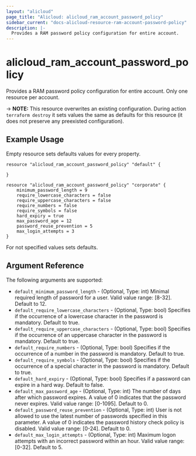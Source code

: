 ```yaml
---
layout: "alicloud"
page_title: "Alicloud: alicloud_ram_account_password_policy"
sidebar_current: "docs-alicloud-resource-ram-account-password-policy"
description: |-
  Provides a RAM password policy configuration for entire account.
---
```


# alicloud\_ram\_account\_password\_policy

Provides a RAM password policy configuration for entire account. Only one resource per account.

-> **NOTE:** This resource overwrites an existing configuration. During action `terraform destroy` it sets values the same as defaults for this resource (it does not preserve any preexisted configuration).

## Example Usage

Empty resource sets defaults values for every property.

```
resource "alicloud_ram_account_password_policy" "default" {

}
```

```
resource "alicloud_ram_account_password_policy" "corporate" {
	minimum_password_length = 9
	require_lowercase_characters = false
	require_uppercase_characters = false
	require_numbers = false
	require_symbols = false
	hard_expiry = true
	max_password_age = 12
	password_reuse_prevention = 5
	max_login_attempts = 3
}
```
For not specified values sets defaults.

## Argument Reference

The following arguments are supported:

* `default_minimum_password_length` - (Optional, Type: int) Minimal required length of password for a user. Valid value range: [8-32]. Default to 12.
* `default_require_lowercase_characters` - (Optional, Type: bool) Specifies if the occurrence of a lowercase character in the password is mandatory. Default to true.
* `default_require_uppercase_characters` - (Optional, Type: bool) Specifies if the occurrence of an uppercase character in the password is mandatory. Default to true.
* `default_require_numbers` - (Optional, Type: bool) Specifies if the occurrence of a number in the password is mandatory. Default to true.
* `default_require_symbols` - (Optional, Type: bool) Specifies if the occurrence of a special character in the password is mandatory. Default to true.
* `default_hard_expiry` - (Optional, Type: bool) Specifies if a password can expire in a hard way. Default to false.
* `default_max_password_age` - (Optional, Type: int) The number of days after which password expires. A value of 0 indicates that the password never expires. Valid value range: [0-1095]. Default to 0.
* `default_password_reuse_prevention` - (Optional, Type: int) User is not allowed to use the latest number of passwords specified in this parameter. A value of 0 indicates the password history check policy is disabled. Valid value range: [0-24]. Default to 0.
* `default_max_login_attempts` - (Optional, Type: int) Maximum logon attempts with an incorrect password within an hour. Valid value range: [0-32]. Default to 5.
